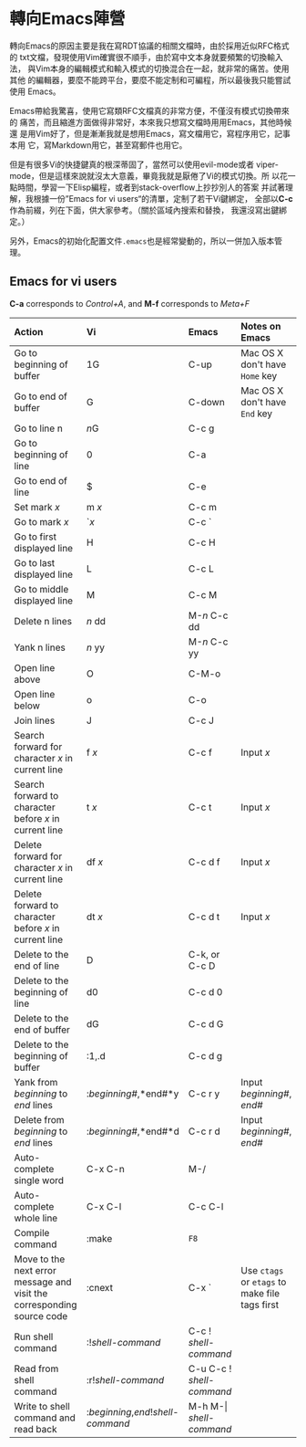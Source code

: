 轉向Emacs陣營
==============

轉向Emacs的原因主要是我在寫RDT協議的相關文檔時，由於採用近似RFC格式的
txt文檔，發現使用Vim確實很不順手，由於寫中文本身就要頻繁的切換輸入法，
與Vim本身的編輯模式和輸入模式的切換混合在一起，就非常的痛苦。使用其他
的編輯器，要麼不能跨平台，要麼不能定制和可編程，所以最後我只能嘗試使用
Emacs。  

Emacs帶給我驚喜，使用它寫類RFC文檔真的非常方便，不僅沒有模式切換帶來的
痛苦，而且縮進方面做得非常好，本來我只想寫文檔時用用Emacs，其他時候還
是用Vim好了，但是漸漸我就是想用Emacs，寫文檔用它，寫程序用它，記事本用
它，寫Markdown用它，甚至寫郵件也用它。

但是有很多Vi的快捷鍵真的根深蒂固了，當然可以使用evil-mode或者
viper-mode，但是這樣來說就沒太大意義，畢竟我就是厭倦了Vi的模式切換。所
以花一點時間，學習一下Elisp編程，或者到stack-overflow上抄抄別人的答案
并試著理解，我根據一份”Emacs for vi users“的清單，定制了若干Vi鍵綁定，
全部以**C-c**作為前綴，列在下面，供大家參考。（關於區域內搜索和替換，
我還沒寫出鍵綁定。）

另外，Emacs的初始化配置文件`.emacs`也是經常變動的，所以一併加入版本管理。


## Emacs for vi users

**C-a** corresponds to *Control+A*, and **M-f** corresponds to *Meta+F*

| Action | Vi | Emacs | Notes on Emacs |
| :--- | :---- | :---- | :--- |
| Go to beginning of buffer | 1G | C-up | Mac OS X don't have `Home` key|
| Go to end of buffer | G | C-down | Mac OS X don't have `End` key|
| Go to line n | *n*G | C-c g | |
| Go to beginning of line | 0 | C-a | |
| Go to end of line | $ | C-e | |
| Set mark *x* | m *x* | C-c m | |
| Go to mark *x* | \`*x* | C-c \` | |
| Go to first displayed line | H | C-c H | |
| Go to last displayed line | L | C-c L | |
| Go to middle displayed line | M | C-c M | |
| Delete n lines | *n* dd | M-*n* C-c dd | |
| Yank n lines | *n* yy | M-*n* C-c yy | |
| Open line above | O | C-M-o | |
| Open line below | o | C-o | |
| Join lines | J | C-c J | |
| Search forward for character *x* in current line | f *x* | C-c f | Input *x* |
| Search forward to character before *x* in current line | t *x* | C-c t | Input *x* |
| Delete forward for character *x* in current line | df *x* | C-c d f | Input *x* |
| Delete forward to character before *x* in current line | dt *x* | C-c d t | Input *x* |
| Delete to the end of line | D | C-k, or C-c D | |
| Delete to the beginning of line | d0 | C-c d 0 | |
| Delete to the end of buffer | dG | C-c d G | |
| Delete to the beginning of buffer | :1,.d | C-c d g | |
| Yank from *beginning* to *end* lines | :*beginning\#*,*end\#*y | C-c r y | Input *beginning\#*, *end\#* |
| Delete from *beginning* to *end* lines | :*beginning\#*,*end\#*d | C-c r d | Input *beginning\#*, *end\#* |
| Auto-complete single word | C-x C-n | M-/ | |
| Auto-complete whole line | C-x C-l | C-c C-l | |
| Compile command | :make | `F8` | |
| Move to the next error message and visit the corresponding source code | :cnext | C-x \` | Use `ctags` or `etags` to make file tags first |
| Run shell command | :!*shell-command* | C-c ! *shell-command* | |
| Read from shell command | :r!*shell-command* | C-u C-c ! *shell-command* | |
| Write to shell command and read back | :*beginning*,*end*!*shell-command* | M-h M-&#124; *shell-command* | |

